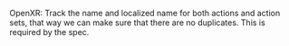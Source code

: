 OpenXR: Track the name and localized name for both actions and action sets, that
way we can make sure that there are no duplicates. This is required by the spec.
